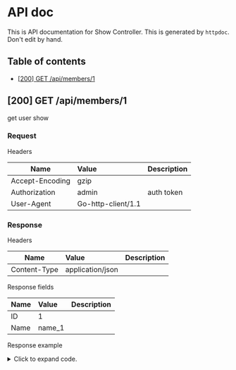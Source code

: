 # API doc

This is API documentation for Show Controller. This is generated by `httpdoc`. Don't edit by hand.

## Table of contents

- [[200] GET /api/members/1](#200-get-apimembers1)


## [200] GET /api/members/1

get user show

### Request



Headers

| Name  | Value  | Description |
| ----- | :----- | :--------- |
| Accept-Encoding | gzip |  |
| Authorization | admin | auth token |
| User-Agent | Go-http-client/1.1 |  |







### Response

Headers

| Name  | Value  | Description |
| ----- | :----- | :--------- |
| Content-Type | application/json |  |



Response fields

| Name  | Value  | Description |
| ----- | :----- | :--------- |
| ID | 1 |  |
| Name | name_1 |  |



Response example

<details>
<summary>Click to expand code.</summary>

```javascript
{
    "id": 1,
    "name": "name_1"
}
```

</details>



